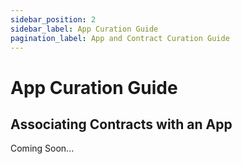 ```yaml
---
sidebar_position: 2
sidebar_label: App Curation Guide
pagination_label: App and Contract Curation Guide
---
```


# App Curation Guide

## Associating Contracts with an App

Coming Soon...
